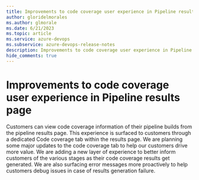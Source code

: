 ```yaml
---
title: Improvements to code coverage user experience in Pipeline results page
author: gloridelmorales
ms.author: glmorale
ms.date: 6/21/2023
ms.topic: article
ms.service: azure-devops
ms.subservice: azure-devops-release-notes
description: Improvements to code coverage user experience in Pipeline results page.
hide_comments: true
---
```


# Improvements to code coverage user experience in Pipeline results page

Customers can view code coverage information of their pipeline builds from the pipeline results page. This experience is surfaced to customers through a dedicated Code coverage tab within the results page. We are planning some major updates to the code coverage tab to help our customers drive more value. We are adding a new layer of experience to better inform customers of the various stages as their code coverage results get generated. We are also surfacing error messages more proactively to help customers debug issues in case of results generation failure.